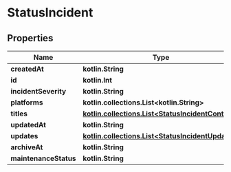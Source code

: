 
# StatusIncident

## Properties
| Name | Type | Description | Notes |
| ------------ | ------------- | ------------- | ------------- |
| **createdAt** | **kotlin.String** |  |  |
| **id** | **kotlin.Int** |  |  |
| **incidentSeverity** | **kotlin.String** |  |  |
| **platforms** | **kotlin.collections.List&lt;kotlin.String&gt;** |  |  |
| **titles** | [**kotlin.collections.List&lt;StatusIncidentContent&gt;**](StatusIncidentContent.md) |  |  |
| **updatedAt** | **kotlin.String** |  |  |
| **updates** | [**kotlin.collections.List&lt;StatusIncidentUpdate&gt;**](StatusIncidentUpdate.md) |  |  |
| **archiveAt** | **kotlin.String** |  |  [optional] |
| **maintenanceStatus** | **kotlin.String** |  |  [optional] |



